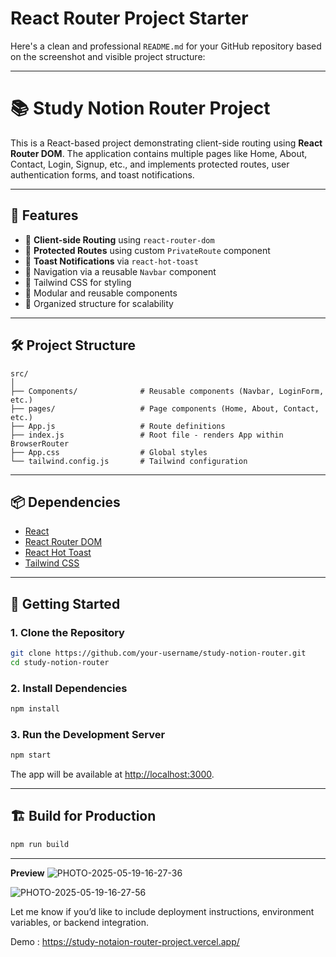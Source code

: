# React Router Project Starter

Here's a clean and professional `README.md` for your GitHub repository based on the screenshot and visible project structure:

---

# 📚 Study Notion Router Project

This is a React-based project demonstrating client-side routing using **React Router DOM**. The application contains multiple pages like Home, About, Contact, Login, Signup, etc., and implements protected routes, user authentication forms, and toast notifications.

---

## 🚀 Features

* 🔀 **Client-side Routing** using `react-router-dom`
* 🔐 **Protected Routes** using custom `PrivateRoute` component
* 🔔 **Toast Notifications** via `react-hot-toast`
* 🧭 Navigation via a reusable `Navbar` component
* 💅 Tailwind CSS for styling
* 🧩 Modular and reusable components
* 🧪 Organized structure for scalability

---

## 🛠️ Project Structure

```
src/
│
├── Components/              # Reusable components (Navbar, LoginForm, etc.)
├── pages/                   # Page components (Home, About, Contact, etc.)
├── App.js                   # Route definitions
├── index.js                 # Root file - renders App within BrowserRouter
├── App.css                  # Global styles
└── tailwind.config.js       # Tailwind configuration
```

---

## 📦 Dependencies

* [React](https://reactjs.org/)
* [React Router DOM](https://reactrouter.com/)
* [React Hot Toast](https://react-hot-toast.com/)
* [Tailwind CSS](https://tailwindcss.com/)

---

## 📲 Getting Started

### 1. Clone the Repository

```bash
git clone https://github.com/your-username/study-notion-router.git
cd study-notion-router
```

### 2. Install Dependencies

```bash
npm install
```

### 3. Run the Development Server

```bash
npm start
```

The app will be available at [http://localhost:3000](http://localhost:3000).

---

## 🏗️ Build for Production

```bash
npm run build
```

---

**Preview**
![PHOTO-2025-05-19-16-27-36](https://github.com/user-attachments/assets/1fd8b1bf-6494-4908-a42e-d7c87b0518db)

![PHOTO-2025-05-19-16-27-56](https://github.com/user-attachments/assets/afbfe428-a58d-4204-b9f0-1049e87d8467)



Let me know if you’d like to include deployment instructions, environment variables, or backend integration.


Demo : https://study-notaion-router-project.vercel.app/

